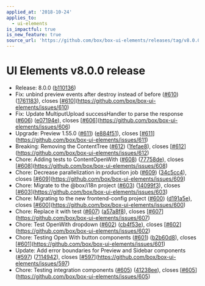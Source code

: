 ```yaml
---
applied_at: '2018-10-24'
applies_to:
  - ui-elements
is_impactful: true
is_new_feature: true
source_url: 'https://github.com/box/box-ui-elements/releases/tag/v8.0.0'
---
```


# UI Elements v8.0.0 release


* Release: 8.0.0 ([b110136](https://github.com/box/box-ui-elements/commit[b110136](https://github.com/box/box-ui-elements/commit/b110136)))
* Fix: unbind preview events after destroy instead of before ([#610](https://github.com/box/box-ui-elements/pull/610)) ([1761183](https://github.com/box/box-ui-elements/commit[1761183](https://github.com/box/box-ui-elements/commit/1761183))), closes [[#610](https://github.com/box/box-ui-elements/pull/610)](https://github.com/box/box-ui-elements/issues/610)
* Fix: Update MultiputUpload successHandler to parse the response ([#606](https://github.com/box/box-ui-elements/pull/606)) ([e07194e](https://github.com/box/box-ui-elements/commit[e07194e](https://github.com/box/box-ui-elements/commit/e07194e))), closes [[#606](https://github.com/box/box-ui-elements/pull/606)](https://github.com/box/box-ui-elements/issues/606)
* Upgrade: Preview 1.55.0 ([#611](https://github.com/box/box-ui-elements/pull/611)) ([e884f51](https://github.com/box/box-ui-elements/commit[e884f51](https://github.com/box/box-ui-elements/commit/e884f51))), closes [[#611](https://github.com/box/box-ui-elements/pull/611)](https://github.com/box/box-ui-elements/issues/611)
* Breaking: Removing the ContentTree ([#612](https://github.com/box/box-ui-elements/pull/612)) ([1fefae8](https://github.com/box/box-ui-elements/commit[1fefae8](https://github.com/box/box-ui-elements/commit/1fefae8))), closes [[#612](https://github.com/box/box-ui-elements/pull/612)](https://github.com/box/box-ui-elements/issues/612)
* Chore: Adding tests to ContentOpenWith ([#608](https://github.com/box/box-ui-elements/pull/608)) ([77758de](https://github.com/box/box-ui-elements/commit[77758de](https://github.com/box/box-ui-elements/commit/77758de))), closes [[#608](https://github.com/box/box-ui-elements/pull/608)](https://github.com/box/box-ui-elements/issues/608)
* Chore: Decrease parallelization in production job ([#609](https://github.com/box/box-ui-elements/pull/609)) ([34c5cc4](https://github.com/box/box-ui-elements/commit[34c5cc4](https://github.com/box/box-ui-elements/commit/34c5cc4))), closes [[#609](https://github.com/box/box-ui-elements/pull/609)](https://github.com/box/box-ui-elements/issues/609)
* Chore: Migrate to the @box/i18n project ([#603](https://github.com/box/box-ui-elements/pull/603)) ([14099f3](https://github.com/box/box-ui-elements/commit[14099f3](https://github.com/box/box-ui-elements/commit/14099f3))), closes [[#603](https://github.com/box/box-ui-elements/pull/603)](https://github.com/box/box-ui-elements/issues/603)
* Chore: Migrating to the new frontend-config project ([#600](https://github.com/box/box-ui-elements/pull/600)) ([d191a5e](https://github.com/box/box-ui-elements/commit[d191a5e](https://github.com/box/box-ui-elements/commit/d191a5e))), closes [[#600](https://github.com/box/box-ui-elements/pull/600)](https://github.com/box/box-ui-elements/issues/600)
* Chore: Replace it with test ([#607](https://github.com/box/box-ui-elements/pull/607)) ([a57a8f8](https://github.com/box/box-ui-elements/commit[a57a8f8](https://github.com/box/box-ui-elements/commit/a57a8f8))), closes [[#607](https://github.com/box/box-ui-elements/pull/607)](https://github.com/box/box-ui-elements/issues/607)
* Chore: Test OpenWith dropdown ([#602](https://github.com/box/box-ui-elements/pull/602)) ([cb4f53e](https://github.com/box/box-ui-elements/commit[cb4f53e](https://github.com/box/box-ui-elements/commit/cb4f53e))), closes [[#602](https://github.com/box/box-ui-elements/pull/602)](https://github.com/box/box-ui-elements/issues/602)
* Chore: Testing Open With button components ([#601](https://github.com/box/box-ui-elements/pull/601)) ([b2b60d8](https://github.com/box/box-ui-elements/commit[b2b60d8](https://github.com/box/box-ui-elements/commit/b2b60d8))), closes [[#601](https://github.com/box/box-ui-elements/pull/601)](https://github.com/box/box-ui-elements/issues/601)
* Update: Add error boundaries for Preview and Sidebar components ([#597](https://github.com/box/box-ui-elements/pull/597)) ([7114942](https://github.com/box/box-ui-elements/commit[7114942](https://github.com/box/box-ui-elements/commit/7114942))), closes [[#597](https://github.com/box/box-ui-elements/pull/597)](https://github.com/box/box-ui-elements/issues/597)
*  Chore: Testing integration components ([#605](https://github.com/box/box-ui-elements/pull/605)) ([41238ee](https://github.com/box/box-ui-elements/commit[41238ee](https://github.com/box/box-ui-elements/commit/41238ee))), closes [[#605](https://github.com/box/box-ui-elements/pull/605)](https://github.com/box/box-ui-elements/issues/605)




